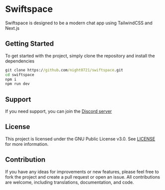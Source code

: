 # Swiftspace

Swiftspace is designed to be a modern chat app using TailwindCSS and Next.js

## Getting Started

To get started with the project, simply clone the repository and install the dependencies

```cmd
git clone https://github.com/night0721/swiftspace.git
cd swiftspace
npm i
npm run dev
```

## Support

If you need support, you can join the [Discord server](https://discord.gg/SbQHChmGcp)

## License

This project is licensed under the GNU Public License v3.0. See [LICENSE](https://github.com/night0721/NullValkyrie/blob/master/LICENSE) for more information.

## Contribution

If you have any ideas for improvements or new features, please feel free to fork the project and create a pull request or open an issue.
All contributions are welcome, including translations, documentation, and code.
